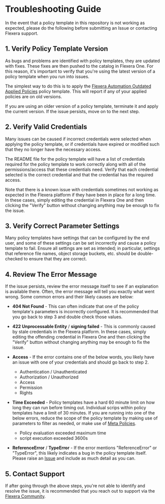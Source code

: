 # Troubleshooting Guide

In the event that a policy template in this repository is not working as expected, please do the following before submitting an Issue or contacting Flexera support.

## 1. Verify Policy Template Version

As bugs and problems are identified with policy templates, they are updated with fixes. These fixes are then pushed to the catalog in Flexera One. For this reason, it's important to verify that you're using the latest version of a policy template when you run into issues.

The simplest way to do this is to apply the [Flexera Automation Outdated Applied Policies](https://github.com/flexera-public/policy_templates/tree/master/automation/flexera/outdated_applied_policies) policy template. This will report if any of your applied policies are on old versions.

If you are using an older version of a policy template, terminate it and apply the current version. If the issue persists, move on to the next step.

## 2. Verify Valid Credentials

Many issues can be caused if incorrect credentials were selected when applying the policy template, or if credentials have expired or modified such that they no longer have the necessary access.

The README file for the policy template will have a list of credentials required for the policy template to work correctly along with all of the permissions/access that these credentials need. Verify that each credential selected is the correct credential and that the credential has the required access.

Note that there is a known issue with credentials sometimes not working as expected in the Flexera platform if they have been in place for a long time. In these cases, simply editing the credential in Flexera One and then clicking the "Verify" button without changing anything may be enough to fix the issue.

## 3. Verify Correct Parameter Settings

Many policy templates have settings that can be configured by the end user, and some of these settings can be set incorrectly and cause a policy template to fail. Ensure all settings are set as intended; in particular, settings that reference file names, object storage buckets, etc. should be double-checked to ensure that they are correct.

## 4. Review The Error Message

If the issue persists, review the error message itself to see if an explanation is available there. Often, the error message will tell you exactly what went wrong. Some common errors and their likely causes are below:

- __404 Not Found__ - This can often indicate that one of the policy template's parameters is incorrectly configured. It is recommended that you go back to step 3 and double check those values.

- __422 Unprocessable Entity__ / __signing failed__ - This is commonly caused by stale credentials in the Flexera platform. In these cases, simply editing the offending credential in Flexera One and then clicking the "Verify" button without changing anything may be enough to fix the issue.

- __Access__ - If the error contains one of the below words, you likely have an issue with one of your credentials and should go back to step 2.
  - Authentication / Unauthenticated
  - Authorization / Unauthorized
  - Access
  - Permission
  - Rights

- __Time Exceeded__ - Policy templates have a hard 60 minute limit on how long they can run before timing out. Individual scrips within policy templates have a limit of 30 minutes. If you are running into one of the below errors, reduce the scope of the policy template by making use of parameters to filter as needed, or make use of [Meta Policies](https://github.com/flexera-public/policy_templates/blob/master/README_META_POLICIES.md).
  - Policy evaluation exceeded maximum time
  - script execution exceeded 3600s

- __ReferenceError__ / __TypeError__ - If the error mentions "ReferenceError" or "TypeError", this likely indicates a bug in the policy template itself. Please raise an [Issue](https://github.com/flexera-public/policy_templates/issues) and include as much detail as you can.

## 5. Contact Support

If after going through the above steps, you're not able to identify and resolve the issue, it is recommended that you reach out to support via the [Flexera Community](https://community.flexera.com).
